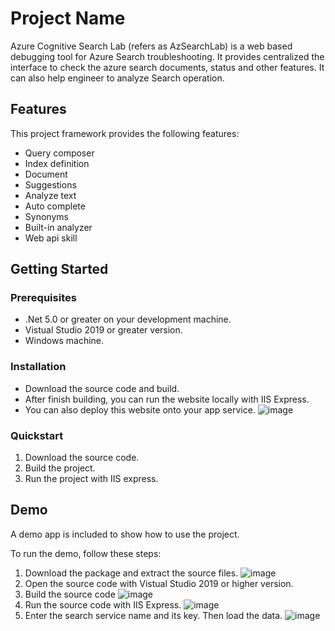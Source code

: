 # Project Name

Azure Cognitive Search Lab (refers as AzSearchLab) is a web based debugging tool for Azure Search troubleshooting. It provides centralized the interface to check the azure search documents, status and other features. It can also help engineer to analyze Search operation. 

## Features

This project framework provides the following features:

* Query composer 
* Index definition
* Document 
* Suggestions 
* Analyze text 
* Auto complete 
* Synonyms 
* Built-in analyzer 
* Web api skill  

## Getting Started

### Prerequisites

- .Net 5.0 or greater on your development machine. 
- Vistual Studio 2019 or greater version.
- Windows machine.

### Installation

- Download the source code and build. 
- After finish building, you can run the website locally with IIS Express. 
- You can also deploy this website onto your app service. 
  ![image](https://user-images.githubusercontent.com/39817657/185533251-562d37d8-7d1b-4574-98fa-b731ff10eefa.png)

### Quickstart

1. Download the source code.
2. Build the project. 
3. Run the project with IIS express. 


## Demo

A demo app is included to show how to use the project.

To run the demo, follow these steps:

1. Download the package and extract the source files. 
   ![image](https://user-images.githubusercontent.com/39817657/185562030-4cd4cc3c-d3fc-4c8b-b7db-587bc7371799.png)
2. Open the source code with Vistual Studio 2019 or higher version. 
3. Build the source code 
   ![image](https://user-images.githubusercontent.com/39817657/185562237-c1c3a896-d171-42f2-8dcc-d611f7cb2fcd.png)
4. Run the source code with IIS Express. 
   ![image](https://user-images.githubusercontent.com/39817657/185562344-9561dc77-fbb6-4203-8c3f-ca0ed7eba981.png)
5. Enter the search service name and its key. Then load the data. 
   ![image](https://user-images.githubusercontent.com/39817657/185562784-0ee79f60-615b-437d-8b57-19ac4a7e93ff.png)
